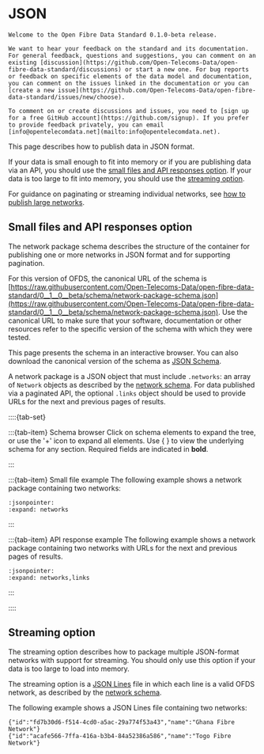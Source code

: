 # JSON

```{admonition} 0.1.0-beta release
Welcome to the Open Fibre Data Standard 0.1.0-beta release.

We want to hear your feedback on the standard and its documentation. For general feedback, questions and suggestions, you can comment on an existing [discussion](https://github.com/Open-Telecoms-Data/open-fibre-data-standard/discussions) or start a new one. For bug reports or feedback on specific elements of the data model and documentation, you can comment on the issues linked in the documentation or you can [create a new issue](https://github.com/Open-Telecoms-Data/open-fibre-data-standard/issues/new/choose).

To comment on or create discussions and issues, you need to [sign up for a free GitHub account](https://github.com/signup). If you prefer to provide feedback privately, you can email [info@opentelecomdata.net](mailto:info@opentelecomdata.net).
```

This page describes how to publish data in JSON format.

If your data is small enough to fit into memory or if you are publishing data via an API, you should use the [small files and API responses option](#small-files-and-api-responses-option). If your data is too large to fit into memory, you should use the [streaming option](#streaming-option).

For guidance on paginating or streaming individual networks, see [how to publish large networks](../../guidance/publication.md#how-to-publish-large-networks).

## Small files and API responses option

The network package schema describes the structure of the container for publishing one or more networks in JSON format and for supporting pagination.

For this version of OFDS, the canonical URL of the schema is [https://raw.githubusercontent.com/Open-Telecoms-Data/open-fibre-data-standard/0__1__0__beta/schema/network-package-schema.json](https://raw.githubusercontent.com/Open-Telecoms-Data/open-fibre-data-standard/0__1__0__beta/schema/network-package-schema.json). Use the canonical URL to make sure that your software, documentation or other resources refer to the specific version of the schema with which they were tested.

This page presents the schema in an interactive browser. You can also download the canonical version of the schema as [JSON Schema](../../../schema/network-package-schema.json).

A network package is a JSON object that must include `.networks`: an array of `Network` objects as described by the [network schema](../schema.md). For data published via a paginated API, the optional `.links` object should be used to provide URLs for the next and previous pages of results.

::::{tab-set}

:::{tab-item} Schema browser
Click on schema elements to expand the tree, or use the '+' icon to expand all elements. Use { } to view the underlying schema for any section. Required fields are indicated in **bold**.

 <script src="../_static/docson/widget.js" data-schema="../network-package-schema.json"></script>
:::

:::{tab-item} Small file example
The following example shows a network package containing two networks:

```{jsoninclude} ../../../examples/json/multiple-networks.json
:jsonpointer:
:expand: networks
```

:::

:::{tab-item} API response example
The following example shows a network package containing two networks with URLs for the next and previous pages of results.

```{jsoninclude} ../../../examples/json/api-response.json
:jsonpointer:
:expand: networks,links
```

:::

::::

## Streaming option

The streaming option describes how to package multiple JSON-format networks with support for streaming. You should only use this option if your data is too large to load into memory.

The streaming option is a [JSON Lines](https://jsonlines.org/) file in which each line is a valid OFDS network, as described by the [network schema](../schema.md).

The following example shows a JSON Lines file containing two networks:

```
{"id":"fd7b30d6-f514-4cd0-a5ac-29a774f53a43","name":"Ghana Fibre Network"}
{"id":"acafe566-7ffa-416a-b3b4-84a52386a586","name":"Togo Fibre Network"}
```

